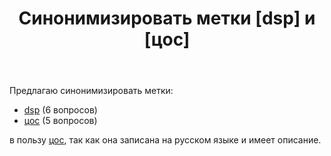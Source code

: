 ﻿---
title: "Синонимизировать метки [dsp] и [цос]"
se.owner.user_id: 3380
se.owner.display_name: "maestro"
se.owner.link: "https://ru.meta.stackoverflow.com/users/3380/maestro"
se.link: "https://ru.meta.stackoverflow.com/questions/14597/%d0%a1%d0%b8%d0%bd%d0%be%d0%bd%d0%b8%d0%bc%d0%b8%d0%b7%d0%b8%d1%80%d0%be%d0%b2%d0%b0%d1%82%d1%8c-%d0%bc%d0%b5%d1%82%d0%ba%d0%b8-dsp-%d0%b8-%d1%86%d0%be%d1%81"
se.question_id: 14597
se.post_type: question
---
<p>Предлагаю синонимизировать метки:</p>
<ul>
<li><a href="https://ru.stackoverflow.com/questions/tagged/dsp" class="s-tag post-tag" title="показать вопросы с меткой [dsp]" aria-label="показать вопросы с меткой [dsp]" rel="tag" aria-labelledby="tag-dsp-tooltip-container" data-tag-menu-origin="Unknown">dsp</a> (6 вопросов)</li>
<li><a href="https://ru.stackoverflow.com/questions/tagged/%d1%86%d0%be%d1%81" class="s-tag post-tag" title="показать вопросы с меткой [цос]" aria-label="показать вопросы с меткой [цос]" rel="tag" aria-labelledby="tag-цос-tooltip-container" data-tag-menu-origin="Unknown">цос</a> (5 вопросов)</li>
</ul>
<p>в пользу <a href="https://ru.stackoverflow.com/questions/tagged/%d1%86%d0%be%d1%81" class="s-tag post-tag" title="показать вопросы с меткой [цос]" aria-label="показать вопросы с меткой [цос]" rel="tag" aria-labelledby="tag-цос-tooltip-container" data-tag-menu-origin="Unknown">цос</a>, так как она записана на русском языке и имеет описание.</p>
